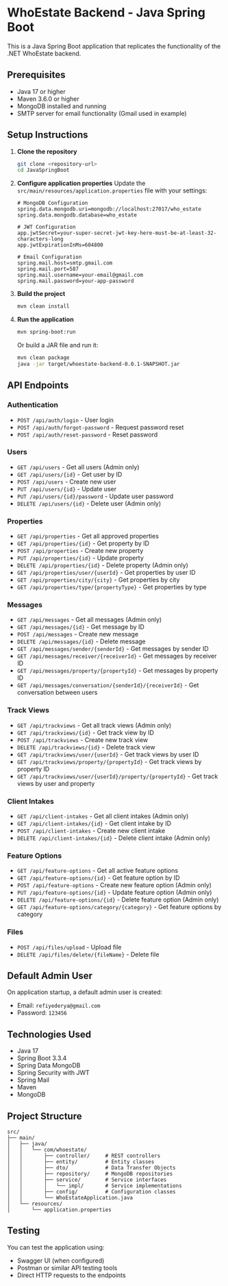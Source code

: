 # WhoEstate Backend - Java Spring Boot

This is a Java Spring Boot application that replicates the functionality of the .NET WhoEstate backend.

## Prerequisites

- Java 17 or higher
- Maven 3.6.0 or higher
- MongoDB installed and running
- SMTP server for email functionality (Gmail used in example)

## Setup Instructions

1. **Clone the repository**
   ```bash
   git clone <repository-url>
   cd JavaSpringBoot
   ```

2. **Configure application properties**
   Update the `src/main/resources/application.properties` file with your settings:
   ```properties
   # MongoDB Configuration
   spring.data.mongodb.uri=mongodb://localhost:27017/who_estate
   spring.data.mongodb.database=who_estate
   
   # JWT Configuration
   app.jwtSecret=your-super-secret-jwt-key-here-must-be-at-least-32-characters-long
   app.jwtExpirationInMs=604800
   
   # Email Configuration
   spring.mail.host=smtp.gmail.com
   spring.mail.port=587
   spring.mail.username=your-email@gmail.com
   spring.mail.password=your-app-password
   ```

3. **Build the project**
   ```bash
   mvn clean install
   ```

4. **Run the application**
   ```bash
   mvn spring-boot:run
   ```

   Or build a JAR file and run it:
   ```bash
   mvn clean package
   java -jar target/whoestate-backend-0.0.1-SNAPSHOT.jar
   ```

## API Endpoints

### Authentication
- `POST /api/auth/login` - User login
- `POST /api/auth/forgot-password` - Request password reset
- `POST /api/auth/reset-password` - Reset password

### Users
- `GET /api/users` - Get all users (Admin only)
- `GET /api/users/{id}` - Get user by ID
- `POST /api/users` - Create new user
- `PUT /api/users/{id}` - Update user
- `PUT /api/users/{id}/password` - Update user password
- `DELETE /api/users/{id}` - Delete user (Admin only)

### Properties
- `GET /api/properties` - Get all approved properties
- `GET /api/properties/{id}` - Get property by ID
- `POST /api/properties` - Create new property
- `PUT /api/properties/{id}` - Update property
- `DELETE /api/properties/{id}` - Delete property (Admin only)
- `GET /api/properties/user/{userId}` - Get properties by user ID
- `GET /api/properties/city/{city}` - Get properties by city
- `GET /api/properties/type/{propertyType}` - Get properties by type

### Messages
- `GET /api/messages` - Get all messages (Admin only)
- `GET /api/messages/{id}` - Get message by ID
- `POST /api/messages` - Create new message
- `DELETE /api/messages/{id}` - Delete message
- `GET /api/messages/sender/{senderId}` - Get messages by sender ID
- `GET /api/messages/receiver/{receiverId}` - Get messages by receiver ID
- `GET /api/messages/property/{propertyId}` - Get messages by property ID
- `GET /api/messages/conversation/{senderId}/{receiverId}` - Get conversation between users

### Track Views
- `GET /api/trackviews` - Get all track views (Admin only)
- `GET /api/trackviews/{id}` - Get track view by ID
- `POST /api/trackviews` - Create new track view
- `DELETE /api/trackviews/{id}` - Delete track view
- `GET /api/trackviews/user/{userId}` - Get track views by user ID
- `GET /api/trackviews/property/{propertyId}` - Get track views by property ID
- `GET /api/trackviews/user/{userId}/property/{propertyId}` - Get track views by user and property

### Client Intakes
- `GET /api/client-intakes` - Get all client intakes (Admin only)
- `GET /api/client-intakes/{id}` - Get client intake by ID
- `POST /api/client-intakes` - Create new client intake
- `DELETE /api/client-intakes/{id}` - Delete client intake (Admin only)

### Feature Options
- `GET /api/feature-options` - Get all active feature options
- `GET /api/feature-options/{id}` - Get feature option by ID
- `POST /api/feature-options` - Create new feature option (Admin only)
- `PUT /api/feature-options/{id}` - Update feature option (Admin only)
- `DELETE /api/feature-options/{id}` - Delete feature option (Admin only)
- `GET /api/feature-options/category/{category}` - Get feature options by category

### Files
- `POST /api/files/upload` - Upload file
- `DELETE /api/files/delete/{fileName}` - Delete file

## Default Admin User

On application startup, a default admin user is created:
- Email: `refiyederya@gmail.com`
- Password: `123456`

## Technologies Used

- Java 17
- Spring Boot 3.3.4
- Spring Data MongoDB
- Spring Security with JWT
- Spring Mail
- Maven
- MongoDB

## Project Structure

```
src/
├── main/
│   ├── java/
│   │   └── com/whoestate/
│   │       ├── controller/     # REST controllers
│   │       ├── entity/         # Entity classes
│   │       ├── dto/            # Data Transfer Objects
│   │       ├── repository/     # MongoDB repositories
│   │       ├── service/        # Service interfaces
│   │       │   └── impl/       # Service implementations
│   │       ├── config/         # Configuration classes
│   │       └── WhoEstateApplication.java
│   └── resources/
│       └── application.properties
```

## Testing

You can test the application using:
- Swagger UI (when configured)
- Postman or similar API testing tools
- Direct HTTP requests to the endpoints